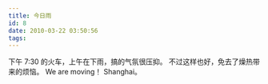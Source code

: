 ```yaml
---
title: 今日雨
id: 8
date: 2010-03-22 03:50:56
tags:
---
```


下午 7:30 的火车，上午在下雨，搞的气氛很压抑。
不过这样也好，免去了燥热带来的烦恼。
We are moving！ Shanghai。